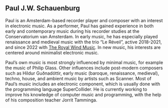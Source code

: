 ## Paul J.W. Schauenburg

Paul is an Amsterdam-based recorder player and composer with an interest in electronic music. As a performer, Paul has gained experience in both early and contemporary music during his recorder studies at the Conservatorium van Amsterdam. In early music, he has especially played renaissance and medieval music with the trio “Le Réveil”, active 2018-2021, and since 2022 with [The Royal Wind Music](https://www.royalwindmusic.org). In new music, his interests are centered around minimalist electronic music.

Paul’s own music is most strongly influenced by minimal music, for example the music of Philip Glass. Other influences include post-modern composers such as Hildur Guðnadóttir, early music (baroque, renaissance, medieval), techno, house, and ambient music by artists such as Scanner. Most of Paul’s music includes an electronic component, which is usually done with the programming language SuperCollider. He is currently working to improve his knowledge of computer music and programming, with the help of his composition teacher Jorrit Tamminga.
